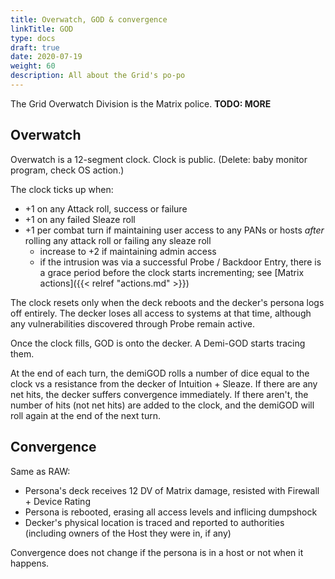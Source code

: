 ```yaml
---
title: Overwatch, GOD & convergence
linkTitle: GOD
type: docs
draft: true
date: 2020-07-19
weight: 60
description: All about the Grid's po-po
---
```


The Grid Overwatch Division is the Matrix police. **TODO: MORE**

## Overwatch

Overwatch is a 12-segment clock. Clock is public. (Delete: baby monitor program, check OS action.)

The clock ticks up when:

* +1 on any Attack roll, success or failure
* +1 on any failed Sleaze roll
* +1 per combat turn if maintaining user access to any PANs or hosts *after* rolling any attack roll or failing any sleaze roll
	* increase to +2 if maintaining admin access
	* if the intrusion was via a successful Probe / Backdoor Entry, there is a grace period before the clock starts incrementing; see [Matrix actions]({{< relref "actions.md" >}})

The clock resets only when the deck reboots and the decker's persona logs off entirely. The decker loses all access to systems at that time, although any vulnerabilities discovered through Probe remain active.

Once the clock fills, GOD is onto the decker. A Demi-GOD starts tracing them.

At the end of each turn, the demiGOD rolls a number of dice equal to the clock vs a resistance from the decker of Intuition + Sleaze. If there are any net hits, the decker suffers convergence immediately. If there aren't, the number of hits (not net hits) are added to the clock, and the demiGOD will roll again at the end of the next turn.

## Convergence

Same as RAW:

* Persona's deck receives 12 DV of Matrix damage, resisted with Firewall + Device Rating
* Persona is rebooted, erasing all access levels and inflicing dumpshock
* Decker's physical location is traced and reported to authorities (including owners of the Host they were in, if any)

Convergence does not change if the persona is in a host or not when it happens.
